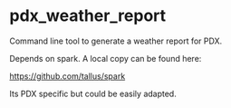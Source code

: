 pdx_weather_report
==================

Command line tool to generate a weather report for PDX.

Depends on spark. A local copy can be found here:

https://github.com/tallus/spark

Its PDX specific but could be easily adapted.
